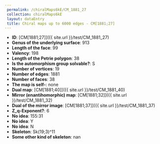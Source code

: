 ```yaml
--- 
 permalink: /chiralMaps6kE/CM_1881_27 
 collection: chiralMaps6kE
 layout: dataEntry
 title: Chiral maps up to 6000 edges - CM[1881;27]
---
```


- **ID**: [CM[1881;27]]({{ site.url }}/test/CM_1881_27)
- **Genus of the underlying surface**: 913
- **Length of the face**: 99
- **Valency**: 198
- **Length of the Petrie polygon**: 38
- **Is the automorphism group solvable?**: S
- **Number of vertices**: 19
- **Number of edges**: 1881
- **Number of faces**: 38
- **The map is self-**: none
- **Dual map**: [CM[1881;40]]({{ site.url }}/test/CM_1881_40)
- **Mirror (enantihomorphic) map**: [CM[1881;32]]({{ site.url }}/test/CM_1881_32)
- **Dual of the mirror image**: [CM[1881;37]]({{ site.url }}/test/CM_1881_37)
- **Z_q-Exponent?**: 6
- **No idea**:  155:31
- **No idea**: Y
- **No idea**: N
- **Skeleton**: Sk(19;3)^11
- **Some other kind of skeleton**: nan
